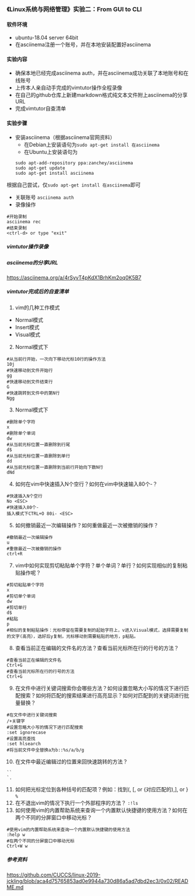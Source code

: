 ### 《Linux系统与网络管理》实验二：From GUI to CLI
#### 软件环境
+ ubuntu-18.04 server 64bit
+ 在asciinema注册一个账号，并在本地安装配置好asciinema
#### 实验内容
+ 确保本地已经完成asciinema auth，并在asciinema成功关联了本地账号和在线账号
+ 上传本人亲自动手完成的vimtutor操作全程录像
+ 在自己的github仓库上新建markdown格式纯文本文件附上asciinema的分享URL
+ 完成vimtutor自查清单
#### 实验步骤
+ 安装asciinema（根据asciinema官网资料）
   + 在Debian上安装语句为```sudo apt-get install 在asciinema```
   + 在Ubuntu上安装语句为
   ```
   sudo apt-add-repository ppa:zanchey/asciinema
   sudo apt-get update
   sudo apt-get install asciinema
   ```
根据自己尝试，仅```sudo apt-get install 在asciinema```即可

+ 关联账号
```asciinema auth```
+ 录像操作
```
#开始录制
asciinema rec
#结束录制
<ctrl-d> or type "exit"
```
##### vimtutor操作录像

##### asciinema的分享URL
https://asciinema.org/a/4rSyvT4pKdX1BrhKm2oq0K5B7

##### vimtutor完成后的自查清单
1. vim的几种工作模式
+ Normal模式
+ Insert模式
+ Visual模式
2. Normal模式下
```
#从当前行开始，一次向下移动光标10行的操作方法
10j
#快速移动到文件开始行
gg
#快速移动到文件结束行
G
#快速跳转到文件中的第N行
Ngg
```
3. Normal模式下
```
#删除单个字符
x
#删除单个单词
dw
#从当前光标位置一直删除到行尾
d$
#从当前光标位置一直删除到单行
dd
#从当前光标位置一直删除到当前行开始向下数N行
dNd
```
4. 如何在vim中快速插入N个空行？如何在vim中快速输入80个-？
```
#快速插入N个空行
No <ESC>
#快速插入80个-
插入模式下CTRL+O 80i- <ESC>
```
5. 如何撤销最近一次编辑操作？如何重做最近一次被撤销的操作？
```
#撤销最近一次编辑操作
u
#重做最近一次被撤销的操作
ctrl+R
```
7. vim中如何实现剪切粘贴单个字符？单个单词？单行？如何实现相似的复制粘贴操作呢？
```
#剪切粘贴单个字符
x
#剪切单个单词
dw
#剪切单行
d$
#粘贴
p
#相似的复制粘贴操作：光标停留在需要复制的起始字符上，v进入Visual模式，选择需要复制的文字(高亮），选好后y复制，光标移动到需要粘贴的地方，p粘贴。
```
8. 查看当前正在编辑的文件名的方法？查看当前光标所在行的行号的方法？
```
#查看当前正在编辑的文件名
Ctrl+G
#查看当前光标所在行的行号的方法
Ctrl+G
```
9. 在文件中进行关键词搜索你会哪些方法？如何设置忽略大小写的情况下进行匹配搜索？如何将匹配的搜索结果进行高亮显示？如何对匹配到的关键词进行批量替换？
```
#在文件中进行关键词搜索
/+关键字
#设置忽略大小写的情况下进行匹配搜索
:set ignorecase
#设置高亮查找
:set hlsearch
#将当前文件中全替换a为b::%s/a/b/g
```
10. 在文件中最近编辑过的位置来回快速跳转的方法？
```
``
`.
```
11. 如何把光标定位到各种括号的匹配项？例如：找到(, [, or {对应匹配的),], or }
``` % ```
12. 在不退出vim的情况下执行一个外部程序的方法？
``` :!ls ```
13. 如何使用vim的内置帮助系统来查询一个内置默认快捷键的使用方法？如何在两个不同的分屏窗口中移动光标？
```
#使用vim的内置帮助系统来查询一个内置默认快捷键的使用方法
:help w
#在两个不同的分屏窗口中移动光标
Ctrl+W w
```
##### 参考资料
https://github.com/CUCCS/linux-2019-jckling/blob/aca4d75765853ad0e9944a730d86a5ad7dbd2ec3/0x02/README.md
